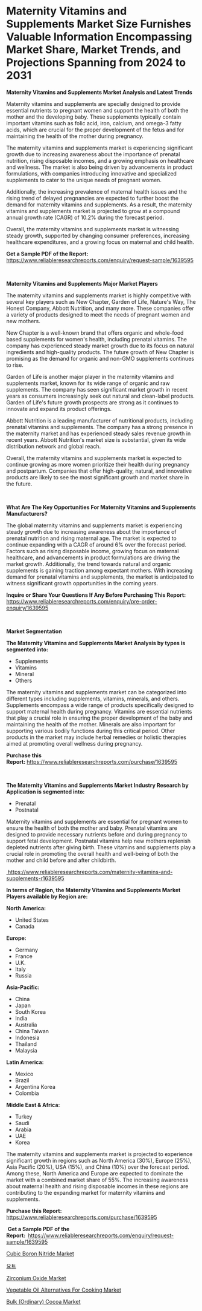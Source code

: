 <p><h1>Maternity Vitamins and Supplements Market Size Furnishes Valuable Information Encompassing Market Share, Market Trends, and Projections Spanning from 2024 to 2031</h1></p><p><strong>Maternity Vitamins and Supplements Market Analysis and Latest Trends</strong></p>
<p><p>Maternity vitamins and supplements are specially designed to provide essential nutrients to pregnant women and support the health of both the mother and the developing baby. These supplements typically contain important vitamins such as folic acid, iron, calcium, and omega-3 fatty acids, which are crucial for the proper development of the fetus and for maintaining the health of the mother during pregnancy.</p><p>The maternity vitamins and supplements market is experiencing significant growth due to increasing awareness about the importance of prenatal nutrition, rising disposable incomes, and a growing emphasis on healthcare and wellness. The market is also being driven by advancements in product formulations, with companies introducing innovative and specialized supplements to cater to the unique needs of pregnant women.</p><p>Additionally, the increasing prevalence of maternal health issues and the rising trend of delayed pregnancies are expected to further boost the demand for maternity vitamins and supplements. As a result, the maternity vitamins and supplements market is projected to grow at a compound annual growth rate (CAGR) of 10.2% during the forecast period.</p><p>Overall, the maternity vitamins and supplements market is witnessing steady growth, supported by changing consumer preferences, increasing healthcare expenditures, and a growing focus on maternal and child health.</p></p>
<p><strong>Get a Sample PDF of the Report:&nbsp;</strong> <a href="https://www.reliableresearchreports.com/enquiry/request-sample/1639595">https://www.reliableresearchreports.com/enquiry/request-sample/1639595</a></p>
<p>&nbsp;</p>
<p><strong>Maternity Vitamins and Supplements Major Market Players</strong></p>
<p><p>The maternity vitamins and supplements market is highly competitive with several key players such as New Chapter, Garden of Life, Nature's Way, The Honest Company, Abbott Nutrition, and many more. These companies offer a variety of products designed to meet the needs of pregnant women and new mothers.</p><p>New Chapter is a well-known brand that offers organic and whole-food based supplements for women's health, including prenatal vitamins. The company has experienced steady market growth due to its focus on natural ingredients and high-quality products. The future growth of New Chapter is promising as the demand for organic and non-GMO supplements continues to rise.</p><p>Garden of Life is another major player in the maternity vitamins and supplements market, known for its wide range of organic and raw supplements. The company has seen significant market growth in recent years as consumers increasingly seek out natural and clean-label products. Garden of Life's future growth prospects are strong as it continues to innovate and expand its product offerings.</p><p>Abbott Nutrition is a leading manufacturer of nutritional products, including prenatal vitamins and supplements. The company has a strong presence in the maternity market and has experienced steady sales revenue growth in recent years. Abbott Nutrition's market size is substantial, given its wide distribution network and global reach.</p><p>Overall, the maternity vitamins and supplements market is expected to continue growing as more women prioritize their health during pregnancy and postpartum. Companies that offer high-quality, natural, and innovative products are likely to see the most significant growth and market share in the future.</p></p>
<p>&nbsp;</p>
<p><strong>What Are The Key Opportunities For Maternity Vitamins and Supplements Manufacturers?</strong></p>
<p><p>The global maternity vitamins and supplements market is experiencing steady growth due to increasing awareness about the importance of prenatal nutrition and rising maternal age. The market is expected to continue expanding with a CAGR of around 6% over the forecast period. Factors such as rising disposable income, growing focus on maternal healthcare, and advancements in product formulations are driving the market growth. Additionally, the trend towards natural and organic supplements is gaining traction among expectant mothers. With increasing demand for prenatal vitamins and supplements, the market is anticipated to witness significant growth opportunities in the coming years.</p></p>
<p><strong>Inquire or Share Your Questions If Any Before Purchasing This Report:</strong> <a href="https://www.reliableresearchreports.com/enquiry/pre-order-enquiry/1639595">https://www.reliableresearchreports.com/enquiry/pre-order-enquiry/1639595</a></p>
<p>&nbsp;</p>
<p><strong>Market Segmentation</strong></p>
<p><strong>The Maternity Vitamins and Supplements Market Analysis by types is segmented into:</strong></p>
<p><ul><li>Supplements</li><li>Vitamins</li><li>Mineral</li><li>Others</li></ul></p>
<p><p>The maternity vitamins and supplements market can be categorized into different types including supplements, vitamins, minerals, and others. Supplements encompass a wide range of products specifically designed to support maternal health during pregnancy. Vitamins are essential nutrients that play a crucial role in ensuring the proper development of the baby and maintaining the health of the mother. Minerals are also important for supporting various bodily functions during this critical period. Other products in the market may include herbal remedies or holistic therapies aimed at promoting overall wellness during pregnancy.</p></p>
<p><strong>Purchase this Report:&nbsp;</strong><a href="https://www.reliableresearchreports.com/purchase/1639595">https://www.reliableresearchreports.com/purchase/1639595</a></p>
<p>&nbsp;</p>
<p><strong>The Maternity Vitamins and Supplements Market Industry Research by Application is segmented into:</strong></p>
<p><ul><li>Prenatal</li><li>Postnatal</li></ul></p>
<p><p>Maternity vitamins and supplements are essential for pregnant women to ensure the health of both the mother and baby. Prenatal vitamins are designed to provide necessary nutrients before and during pregnancy to support fetal development. Postnatal vitamins help new mothers replenish depleted nutrients after giving birth. These vitamins and supplements play a crucial role in promoting the overall health and well-being of both the mother and child before and after childbirth.</p></p>
<p><a href="https://www.reliableresearchreports.com/maternity-vitamins-and-supplements-r1639595">&nbsp;https://www.reliableresearchreports.com/maternity-vitamins-and-supplements-r1639595</a></p>
<p><strong>In terms of Region, the Maternity Vitamins and Supplements Market Players available by Region are:</strong></p>
<p>
    <p> <strong> North America: </strong>
        <ul>
            <li>United States</li>
            <li>Canada</li>
        </ul>
        </p> 
    <p> <strong> Europe: </strong>
        <ul>
            <li>Germany</li>
            <li>France</li>
            <li>U.K.</li>
            <li>Italy</li>
            <li>Russia</li>
        </ul>
        </p> 
    <p> <strong> Asia-Pacific: </strong>
        <ul>
            <li>China</li>
            <li>Japan</li>
            <li>South Korea</li>
            <li>India</li>
            <li>Australia</li>
            <li>China Taiwan</li>
            <li>Indonesia</li>
            <li>Thailand</li>
            <li>Malaysia</li>
        </ul>
        </p> 
    <p> <strong> Latin America: </strong>
        <ul>
            <li>Mexico</li>
            <li>Brazil</li>
            <li>Argentina Korea</li>
            <li>Colombia</li>
        </ul>
        </p> 
    <p> <strong> Middle East & Africa: </strong>
        <ul>
            <li>Turkey</li>
            <li>Saudi</li>
            <li>Arabia</li>
            <li>UAE</li>
            <li>Korea</li>
        </ul>
    </p>
    </p>
<p><p>The maternity vitamins and supplements market is projected to experience significant growth in regions such as North America (30%), Europe (25%), Asia Pacific (20%), USA (15%), and China (10%) over the forecast period. Among these, North America and Europe are expected to dominate the market with a combined market share of 55%. The increasing awareness about maternal health and rising disposable incomes in these regions are contributing to the expanding market for maternity vitamins and supplements.</p></p>
<p><strong>Purchase this Report: </strong><a href="https://www.reliableresearchreports.com/purchase/1639595">https://www.reliableresearchreports.com/purchase/1639595</a></p>
<p>&nbsp;<strong>Get a Sample PDF of the Report:&nbsp;&nbsp;</strong><a href="https://www.reliableresearchreports.com/enquiry/request-sample/1639595">https://www.reliableresearchreports.com/enquiry/request-sample/1639595</a></p>
<p><strong></strong></p>
<p><p><a href="https://issuu.com/reportprime-2/docs/cubic-boron-nitride-market-size-2030.pptx">Cubic Boron Nitride Market</a></p><p><a href="https://github.com/ZacharyScthmitt4465/Market-Research-Report-List-1/blob/main/430589318010.md">요트</a></p><p><a href="https://issuu.com/reportprime-2/docs/zirconium-oxide-market-size-2030.pptx">Zirconium Oxide Market</a></p><p><a href="https://github.com/myacatherineblakecaczo9vcsw/Market-Research-Report-List-2/blob/main/vegetable-oil-alternatives-for-cooking-market.md">Vegetable Oil Alternatives For Cooking Market</a></p><p><a href="https://github.com/okotobwrhuteie/Market-Research-Report-List-2/blob/main/bulk-ordinary-cocoa-market.md">Bulk (Ordinary) Cocoa Market</a></p></p>